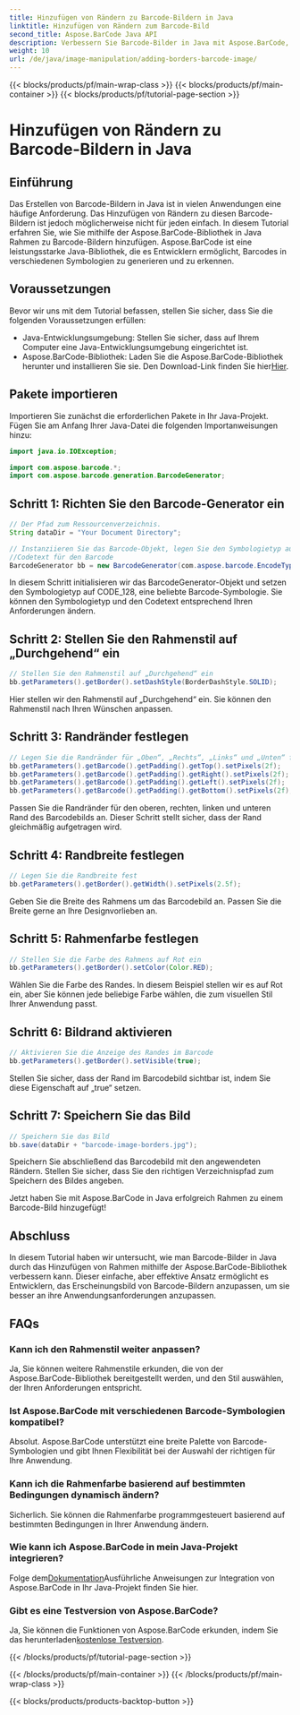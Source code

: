 ```yaml
---
title: Hinzufügen von Rändern zu Barcode-Bildern in Java
linktitle: Hinzufügen von Rändern zum Barcode-Bild
second_title: Aspose.BarCode Java API
description: Verbessern Sie Barcode-Bilder in Java mit Aspose.BarCode, indem Sie anpassbare Rahmen hinzufügen. Befolgen Sie diese Schritt-für-Schritt-Anleitung, um eine optisch ansprechende Barcode-Lösung zu erhalten.
weight: 10
url: /de/java/image-manipulation/adding-borders-barcode-image/
---
```


{{< blocks/products/pf/main-wrap-class >}}
{{< blocks/products/pf/main-container >}}
{{< blocks/products/pf/tutorial-page-section >}}

# Hinzufügen von Rändern zu Barcode-Bildern in Java


## Einführung

Das Erstellen von Barcode-Bildern in Java ist in vielen Anwendungen eine häufige Anforderung. Das Hinzufügen von Rändern zu diesen Barcode-Bildern ist jedoch möglicherweise nicht für jeden einfach. In diesem Tutorial erfahren Sie, wie Sie mithilfe der Aspose.BarCode-Bibliothek in Java Rahmen zu Barcode-Bildern hinzufügen. Aspose.BarCode ist eine leistungsstarke Java-Bibliothek, die es Entwicklern ermöglicht, Barcodes in verschiedenen Symbologien zu generieren und zu erkennen.

## Voraussetzungen

Bevor wir uns mit dem Tutorial befassen, stellen Sie sicher, dass Sie die folgenden Voraussetzungen erfüllen:

- Java-Entwicklungsumgebung: Stellen Sie sicher, dass auf Ihrem Computer eine Java-Entwicklungsumgebung eingerichtet ist.
- Aspose.BarCode-Bibliothek: Laden Sie die Aspose.BarCode-Bibliothek herunter und installieren Sie sie. Den Download-Link finden Sie hier[Hier](https://releases.aspose.com/barcode/java/).

## Pakete importieren

Importieren Sie zunächst die erforderlichen Pakete in Ihr Java-Projekt. Fügen Sie am Anfang Ihrer Java-Datei die folgenden Importanweisungen hinzu:

```java
import java.io.IOException;

import com.aspose.barcode.*;
import com.aspose.barcode.generation.BarcodeGenerator;
```

## Schritt 1: Richten Sie den Barcode-Generator ein

```java
// Der Pfad zum Ressourcenverzeichnis.
String dataDir = "Your Document Directory";

// Instanziieren Sie das Barcode-Objekt, legen Sie den Symbologietyp auf code128 fest und legen Sie fest
//Codetext für den Barcode
BarcodeGenerator bb = new BarcodeGenerator(com.aspose.barcode.EncodeTypes.CODE_128, "1234567");
```

In diesem Schritt initialisieren wir das BarcodeGenerator-Objekt und setzen den Symbologietyp auf CODE_128, eine beliebte Barcode-Symbologie. Sie können den Symbologietyp und den Codetext entsprechend Ihren Anforderungen ändern.

## Schritt 2: Stellen Sie den Rahmenstil auf „Durchgehend“ ein

```java
// Stellen Sie den Rahmenstil auf „Durchgehend“ ein
bb.getParameters().getBorder().setDashStyle(BorderDashStyle.SOLID);
```

Hier stellen wir den Rahmenstil auf „Durchgehend“ ein. Sie können den Rahmenstil nach Ihren Wünschen anpassen.

## Schritt 3: Randränder festlegen

```java
// Legen Sie die Randränder für „Oben“, „Rechts“, „Links“ und „Unten“ fest
bb.getParameters().getBarcode().getPadding().getTop().setPixels(2f);
bb.getParameters().getBarcode().getPadding().getRight().setPixels(2f);
bb.getParameters().getBarcode().getPadding().getLeft().setPixels(2f);
bb.getParameters().getBarcode().getPadding().getBottom().setPixels(2f);
```

Passen Sie die Randränder für den oberen, rechten, linken und unteren Rand des Barcodebilds an. Dieser Schritt stellt sicher, dass der Rand gleichmäßig aufgetragen wird.

## Schritt 4: Randbreite festlegen

```java
// Legen Sie die Randbreite fest
bb.getParameters().getBorder().getWidth().setPixels(2.5f);
```

Geben Sie die Breite des Rahmens um das Barcodebild an. Passen Sie die Breite gerne an Ihre Designvorlieben an.

## Schritt 5: Rahmenfarbe festlegen

```java
// Stellen Sie die Farbe des Rahmens auf Rot ein
bb.getParameters().getBorder().setColor(Color.RED);
```

Wählen Sie die Farbe des Randes. In diesem Beispiel stellen wir es auf Rot ein, aber Sie können jede beliebige Farbe wählen, die zum visuellen Stil Ihrer Anwendung passt.

## Schritt 6: Bildrand aktivieren

```java
// Aktivieren Sie die Anzeige des Randes im Barcode
bb.getParameters().getBorder().setVisible(true);
```

Stellen Sie sicher, dass der Rand im Barcodebild sichtbar ist, indem Sie diese Eigenschaft auf „true“ setzen.

## Schritt 7: Speichern Sie das Bild

```java
// Speichern Sie das Bild
bb.save(dataDir + "barcode-image-borders.jpg");
```

Speichern Sie abschließend das Barcodebild mit den angewendeten Rändern. Stellen Sie sicher, dass Sie den richtigen Verzeichnispfad zum Speichern des Bildes angeben.

Jetzt haben Sie mit Aspose.BarCode in Java erfolgreich Rahmen zu einem Barcode-Bild hinzugefügt!

## Abschluss

In diesem Tutorial haben wir untersucht, wie man Barcode-Bilder in Java durch das Hinzufügen von Rahmen mithilfe der Aspose.BarCode-Bibliothek verbessern kann. Dieser einfache, aber effektive Ansatz ermöglicht es Entwicklern, das Erscheinungsbild von Barcode-Bildern anzupassen, um sie besser an ihre Anwendungsanforderungen anzupassen.

## FAQs

### Kann ich den Rahmenstil weiter anpassen?
Ja, Sie können weitere Rahmenstile erkunden, die von der Aspose.BarCode-Bibliothek bereitgestellt werden, und den Stil auswählen, der Ihren Anforderungen entspricht.

### Ist Aspose.BarCode mit verschiedenen Barcode-Symbologien kompatibel?
Absolut. Aspose.BarCode unterstützt eine breite Palette von Barcode-Symbologien und gibt Ihnen Flexibilität bei der Auswahl der richtigen für Ihre Anwendung.

### Kann ich die Rahmenfarbe basierend auf bestimmten Bedingungen dynamisch ändern?
Sicherlich. Sie können die Rahmenfarbe programmgesteuert basierend auf bestimmten Bedingungen in Ihrer Anwendung ändern.

### Wie kann ich Aspose.BarCode in mein Java-Projekt integrieren?
 Folge dem[Dokumentation](https://reference.aspose.com/barcode/java/)Ausführliche Anweisungen zur Integration von Aspose.BarCode in Ihr Java-Projekt finden Sie hier.

### Gibt es eine Testversion von Aspose.BarCode?
 Ja, Sie können die Funktionen von Aspose.BarCode erkunden, indem Sie das herunterladen[kostenlose Testversion](https://releases.aspose.com/).

{{< /blocks/products/pf/tutorial-page-section >}}

{{< /blocks/products/pf/main-container >}}
{{< /blocks/products/pf/main-wrap-class >}}

{{< blocks/products/products-backtop-button >}}
